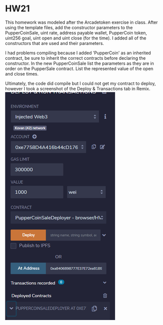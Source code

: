# HW21
This homework was modeled after the Arcadetoken exercise in class. After using the template files, add the constructor parameters to the PupperCoinSale, uint rate, address payable wallet, PupperCoin token, uint256 goal, uint open and uint close (for the time). I added all of the constructors that are used and their parameters.

I had problems compiling because I added 'PupperCoin' as an inherited contract, be sure to inherit the correct contracts before declaring the constructor.
In the new PupperCoinSale list the parameters as they are in order on the PupperSale contract. List the represented value of the open and close times. 

Ultimately, the code did compile but I could not get my contract to deploy, however I took a screenshot of the Deploy & Transactions tab in Remix. 
![deploy](images/deploy_pane.png)

